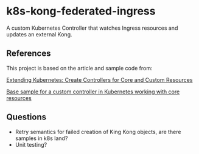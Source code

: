 # k8s-kong-federated-ingress

A custom Kubernetes Controller that watches Ingress resources and updates an external Kong. 

## References

This project is based on the article and sample code from:

[Extending Kubernetes: Create Controllers for Core and Custom Resources](https://medium.com/@trstringer/create-kubernetes-controllers-for-core-and-custom-resources-62fc35ad64a3)

[Base sample for a custom controller in Kubernetes working with core resources](https://github.com/trstringer/k8s-controller-core-resource)

## Questions

- Retry semantics for failed creation of King Kong objects, are there samples in k8s land?
- Unit testing?

